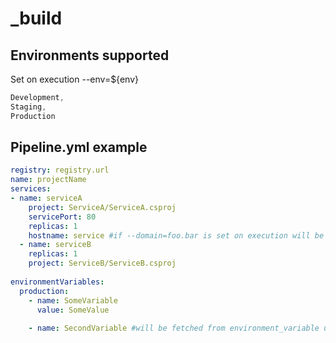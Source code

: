 # _build
## Environments supported

Set on execution --env=${env}

```cs
Development,
Staging,
Production
```

## Pipeline.yml example
```yml
registry: registry.url
name: projectName
services:
- name: serviceA
    project: ServiceA/ServiceA.csproj
    servicePort: 80
    replicas: 1
    hostname: service #if --domain=foo.bar is set on execution will be set to service.foo.bar
  - name: serviceB
    replicas: 1
    project: ServiceB/ServiceB.csproj
    
environmentVariables:
  production:
	- name: SomeVariable
	  value: SomeValue
	  
	- name: SecondVariable #will be fetched from environment_variable upon execution
```